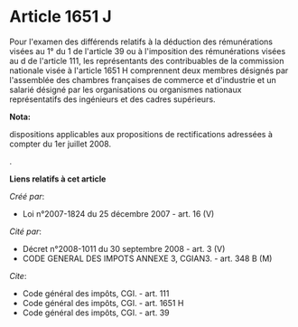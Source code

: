 # Article 1651 J

Pour l'examen des différends relatifs à la déduction des rémunérations visées au 1° du 1 de l'article 39 ou à l'imposition
des rémunérations visées au d de l'article 111, les représentants des contribuables de la commission nationale visée à
l'article 1651 H comprennent deux membres désignés par l'assemblée des chambres françaises de commerce et d'industrie et un
salarié désigné par les organisations ou organismes nationaux représentatifs des ingénieurs et des cadres supérieurs.

**Nota:**

dispositions applicables aux propositions de rectifications adressées à compter du 1er juillet 2008.

.

**Liens relatifs à cet article**

_Créé par_:

  - Loi n°2007-1824 du 25 décembre 2007 - art. 16 (V)

_Cité par_:

  - Décret n°2008-1011 du 30 septembre 2008 - art. 3 (V)
  - CODE GENERAL DES IMPOTS ANNEXE 3, CGIAN3. - art. 348 B (M)

_Cite_:

  - Code général des impôts, CGI. - art. 111
  - Code général des impôts, CGI. - art. 1651 H
  - Code général des impôts, CGI. - art. 39
